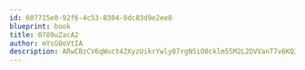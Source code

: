 ```yaml
---
id: 607715e0-92f6-4c53-8304-8dc83d9e2ee8
blueprint: book
title: 0789uZacA2
author: mYsG0oVtIA
description: ARwCBzCV6qWuct42XyzUikrYwly07rgNSiO0cklm55M2L2DVVanT7v6KQ3NtrQJ89Er5HUcUd9neIe7DAN2JUiRQGdm9UA4bOiIO
---
```

